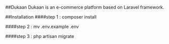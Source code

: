 ##Dukaan
Dukaan is an e-commerce platform based on Laravel framework.

##Installation
####step 1 :
composer install

####step 2 :
mv .env.example .env

####step 3 :
php artisan migrate